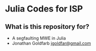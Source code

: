 # Julia Codes for ISP #

##  What is this repository for? ##
* A segfaulting MWE in Julia
* Jonathan Goldfarb <jgoldfar@gmail.com>

